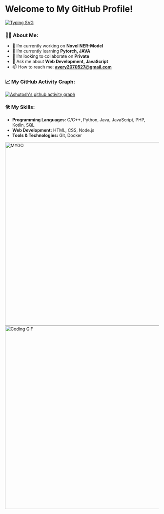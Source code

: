 # Welcome to My GitHub Profile!

[![Typing SVG](https://readme-typing-svg.herokuapp.com/?lines=Hi!+I+am+Avery;Welcome+to+my+github;Full+Stack+Developer;Open+Source+Contributor;Always+Learning+New+Things&center=true&width=500&height=50)](https://git.io/typing-svg)

### 👨‍💻 About Me:
- 🔭 I’m currently working on **Novel NER-Model**
- 🌱 I’m currently learning **Pytorch, JAVA**
- 👯 I’m looking to collaborate on **Private**
- 💬 Ask me about **Web Development, JavaScript**
- 📫 How to reach me: **avery2070527@gmail.com**

### 📈 My GitHub Activity Graph:
[![Ashutosh's github activity graph](https://github-readme-activity-graph.vercel.app/graph?username=avery30809&theme=dracula)](https://github.com/ashutosh00710/github-readme-activity-graph)

### 🛠️ My Skills:
- **Programming Languages:** C/C++, Python, Java, JavaScript, PHP, Kotlin, SQL
- **Web Development:** HTML, CSS, Node.js
- **Tools & Technologies:** Git, Docker

<img alt="MYGO" src="https://cdn.discordapp.com/attachments/1146465737628729405/1281451687990661140/9d2b85e593f604c9bcbec500fa62d86c.png?ex=66dbc462&is=66da72e2&hm=8acc2d3e321bfee7b3279d9dbe58e4cb33b4b0626673c72eabfb4e591c52ef84&" width="600" />
<img alt="Coding GIF" src="https://c.tenor.com/lOpfbXNDGTkAAAAC/tenor.gif" width="600" />

<!-- 
### 📫 Connect with me:
- [LinkedIn](https://www.linkedin.com/in/yourprofile/)
- [Twitter](https://twitter.com/yourhandle)
- [Portfolio](https://yourwebsite.com)
-->
